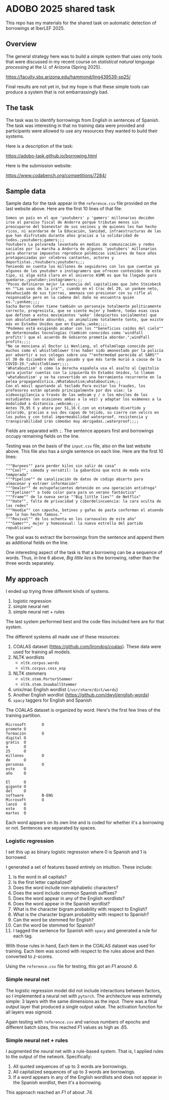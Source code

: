 # ADOBO 2025 shared task

This repo has my materials for the shared task on automatic detection of borrowings at IberLEF 2025.

## Overview

The general strategy here was to build a simple system that uses only tools that were discussed in my recent course on *statistical natural language processing* at the U. of Arizona (Spring 2025).

https://faculty.sbs.arizona.edu/hammond/ling439539-sp25/

Final results are not yet in, but my hope is that these simple tools can produce a system that is not embarrassingly bad.

## The task

The task was to identify borrowings from English in sentences of Spanish. The task was interesting in that no training data were provided and participants were allowed to use any resources they wanted to build their systems.

Here is a description of the task:

https://adobo-task.github.io/borrowing.html

Here is the submission website:

https://www.codabench.org/competitions/7284/

## Sample data

Sample data for the task appear in the `reference.csv` file provided on the last website above. Here are the first 10 lines of that file:

```verbatim
Somos un país en el que 'youtubers' y 'gamers' millonarios deciden irse al paraíso fiscal de Andorra porque tributan menos sin preocuparse del bienestar de sus vecinos y de quienes les han hecho ricos, ni acordarse de la Educación, Sanidad, infraestructuras de las que han disfrutado durante años gracias a la solidaridad de todos.;youtubers;gamers;;;
Youtubers La polvareda levantada en medios de comunicación y redes sociales por la marcha a Andorra de algunos 'youtubers' millonarios para ahorrarse impuestos reproduce polémicas similares de hace años protagonizadas por célebres cantantes, actores y deportistas.;Youtubers;youtubers;;;
Teniendo en cuenta los millones de seguidores con los que cuentan ya algunos de los youtuber o instagramers que ofrecen contenidos de este tipo, si algo está claro en el universo ASMR es que ha llegado para quedarse.;youtuber;instagramers;;;
"Pocos definieron mejor la esencia del capitalismo que John Steinbeck en ""Las uvas de la ira"", cuando en el Crac del 29, un yankee neto, desahuciado de sus tierras, amenaza con presionar con su rifle al responsable pero en la cadena del daño no encuentra quién es.";yankee;;;;
Sacha Baron Cohen tiene también un personaje totalmente políticamente correcto, progresista, que se siente mujer y hombre, todas esas cosa que definen a estos movimientos 'woke' (despiertos socialmente) que son absolutamente absurdos, un animalismo totalmente tonto, que existe más en Estados Unidos que en España.;woke;;;;
"Podemos está exigiendo acabar con los ""beneficios caídos del cielo"" de determinadas tecnologías (también conocidos como 'windfall profits') que el acuerdo de Gobierno prometía abordar.";windfall profits;;;;
"No se menciona al Doctor Li Wenliang, el oftalmólogo conocido por muchos como el whistleblower tras haber sido amonestado por la policía por advertir a sus colegas sobre una ""enfermedad parecida al SARS"" el 30 de diciembre del año pasado y que más tarde murió a causa de la COVID-19.";whistleblower;;;;
'Whataboutism' o cómo la derecha española usa el asalto al Capitolio para ajustar cuentas con la izquierda En Estados Unidos, lo llaman 'whataboutism' y se ha convertido en una herramienta recurrente en la pelea propagandística.;Whataboutism;whataboutism;;;
Con el móvil apuntando al teclado Para evitar los fraudes, los profesores están optando principalmente por dos vías: la videovigilancia a través de las webcam y / o los móviles de los estudiantes (en ocasiones ambas a la vez) y adaptar los exámenes a la modalidad a distancia.;webcam;;;;
Antes 79,95 € y ahora por 51,16 €.con un estampado divertido y colorido, gracias a sus dos capas de tejido, su cierre con velcro en los puños y con total impermeabilidad waterproof, resistencia y transpirabilidad irán cómodas muy abrigadas.;waterproof;;;;
```

Fields are separated with `;`. The sentence appears first and borrowings occupy remaining fields on the line.

Testing was on the basis of the `input.csv` file, also on the last website above. This file also has a single sentence on each line. Here are the first 10 lines:

``` verbatim
"""Burpees"" para perder kilos sin salir de casa"
"""Cool"", cómoda y versátil: la gabardina que está de moda esta temporada"
"""Pipeline"" de canalización de datos de código abierto para almacenar y extraer información"
"""Dealer"" de estupefacientes detenido en una operación antidroga"
"""Eyeliner"" a todo color para para un verano fantástico"
"""Frame"" de la nueva serie ""Big little lies"" de Netflix"
"""Hate"", falta de privacidad y ciberdelincuencia: la cara oculta de las redes"
"""Hoodie"" con capucha, botines y gafas de pasta conforman el atuendo que le han hecho famoso."
"""Revival"" de los ochenta en los carnavales de este año"
"""Gamer"", mujer y homosexual: la nueva estrella del partido republicano"
```

The goal was to extract the borrowings from the sentence and append them as additional fields on the line.

One interesting aspect of the task is that a borrowing can be a sequence of words. Thus, in line 6 above, *Big little lies* is the borrowing, rather than the three words separately.

## My approach

I ended up trying three different kinds of systems.

1. logistic regression
1. simple neural net
1. simple neural net + rules

The last system performed best and the code files included here are for that system.

The different systems all made use of these resources:

1. COALAS dataset (https://github.com/lirondos/coalas). These data were used for training all models.
1. NLTK wordlists
    - `nltk.corpus.words`
    - `nltk.corpus.cess_esp`
1. NLTK stemmers
    - `nltk.stem.PorterStemmer`
    - `nltk.stem.SnowballStemmer`
1. unix/mac English wordlist (`/usr/share/dict/words`)
1. Another English wordlist (https://github.com/dwyl/english-words)
1. `spacy` taggers for English and Spanish

The COALAS dataset is organized by word. Here's the first few lines of the training partition.

```verbatim
Microsoft       O
promete O
formación       O
digital O
gratis  O
a       O
25      O
millones        O
de      O
personas        O
este    O
año     O

El      O
gigante O
del     O
software        B-ENG
Microsoft       O
lanzó   O
este    O
martes  O
```

Each word appears on its own line and is coded for whether it's a borrowing or not. Sentences are separated by spaces.

### Logistic regression

I set this up as binary logistic regression where 0 is Spanish and 1 is borrowed.

I generated a set of features based entirely on intuition. These include:

1. Is the word in all capitals?
1. Is the first letter capitalized?
1. Does the word include non-alphabetic characters?
1. Does the word include common Spanish suffixes?
1. Does the word appear in any of the English wordlists?
1. Does the word appear in the Spanish wordlist?
1. What is the character bigram probability with respect to English?
1. What is the character bigram probability with respect to Spanish?
1. Can the word be stemmed for English?
1. Can the word be stemmed for Spanish?
1. I tagged the sentence for Spanish with `spacy` and generated a rule for each tag.

With those rules in hand, Each item in the COALAS dataset was used for training. Each item was scored with respect to the rules above and then converted to *z*-scores.

Using the `reference.csv` file for testing, this got an $F1$ around $.6$.

### Simple neural net

The logistic regression model did not include interactions between factors, so I implemented a neural net with `pytorch`. The architecture was extremely simple: 3 layers with the same dimensions as the input. There was a final output layer that produced a single output value. The activation function for all layers was sigmoid.

Again testing with `reference.csv` and various numbers of epochs and different batch sizes, this reached $F1$ values as high as $.65$.

### Simple neural net + rules

I augmented the neural net with a rule-based system. That is, I applied rules to the output of the network. Specifically:

1. All quoted sequences of up to 3 words are borrowings.
1. All capitalized sequences of up to 3 words are borrowings.
1. If a word appears in any of the English wordlists and does not appear in the Spanish wordlist, then it's a borrowing.

This approach reached an $F1$ of about $.74$.
